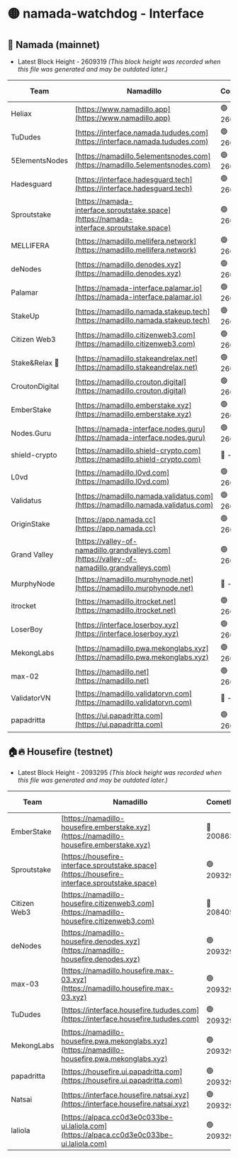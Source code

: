 # 🟡 namada-watchdog - Interface

## 🚀 Namada (mainnet)
- Latest Block Height - 2609319 *(This block height was recorded when this file was generated and may be outdated later.)*

| Team | Namadillo | CometBFT | Indexer | MASP Indexer |
|-|-|-|-|-|
| Heliax | [https://www.namadillo.app](https://www.namadillo.app) | 🟢 2609292 | 🟢 2609292 | 🟢 2609292 |
| TuDudes | [https://interface.namada.tududes.com](https://interface.namada.tududes.com) | 🟢 2609293 | 🟢 2609293 | 🟢 2609292 |
| 5ElementsNodes | [https://namadillo.5elementsnodes.com](https://namadillo.5elementsnodes.com) | 🟢 2609293 | 🟢 2609293 | 🟢 2609293 |
| Hadesguard | [https://interface.hadesguard.tech](https://interface.hadesguard.tech) | 🟢 2609294 | 🟢 2609294 | 🟢 2609294 |
| Sproutstake | [https://namada-interface.sproutstake.space](https://namada-interface.sproutstake.space) | 🟢 2609294 | 🟢 2609294 | 🟢 2609294 |
| MELLIFERA | [https://namadillo.mellifera.network](https://namadillo.mellifera.network) | 🟢 2609297 | 🟢 2609297 | 🟢 2609297 |
| deNodes | [https://namadillo.denodes.xyz](https://namadillo.denodes.xyz) | 🟢 2609298 | 🟢 2609298 | 🟢 2609298 |
| Palamar | [https://namada-interface.palamar.io](https://namada-interface.palamar.io) | 🟢 2609298 | 🟢 2609298 | 🟢 2609298 |
| StakeUp | [https://namadillo.namada.stakeup.tech](https://namadillo.namada.stakeup.tech) | 🟢 2609299 | 🟢 2609299 | 🟢 2609299 |
| Citizen Web3 | [https://namadillo.citizenweb3.com](https://namadillo.citizenweb3.com) | 🟢 2609300 | 🟢 2609300 | 🟢 2609300 |
| Stake&Relax 🦥 | [https://namadillo.stakeandrelax.net](https://namadillo.stakeandrelax.net) | 🟢 2609301 | 🟢 2609301 | 🟢 2609301 |
| CroutonDigital | [https://namadillo.crouton.digital](https://namadillo.crouton.digital) | 🟢 2609302 | 🟢 2609302 | 🟢 2609302 |
| EmberStake | [https://namadillo.emberstake.xyz](https://namadillo.emberstake.xyz) | 🟢 2609302 | 🟢 2609302 | 🟢 2609302 |
| Nodes.Guru | [https://namada-interface.nodes.guru](https://namada-interface.nodes.guru) | 🟢 2609303 | 🟢 2609303 | 🟢 2609303 |
| shield-crypto | [https://namadillo.shield-crypto.com](https://namadillo.shield-crypto.com) | 🔴 - | 🔴 - | 🔴 - |
| L0vd | [https://namadillo.l0vd.com](https://namadillo.l0vd.com) | 🟢 2609309 | 🟢 2609308 | 🟢 2609309 |
| Validatus | [https://namadillo.namada.validatus.com](https://namadillo.namada.validatus.com) | 🟢 2609310 | 🟢 2609310 | 🟢 2609309 |
| OriginStake | [https://app.namada.cc](https://app.namada.cc) | 🟢 2609311 | 🟢 2609311 | 🟢 2609311 |
| Grand Valley | [https://valley-of-namadillo.grandvalleys.com](https://valley-of-namadillo.grandvalleys.com) | 🟢 2609311 | 🟢 2609311 | 🟢 2609311 |
| MurphyNode | [https://namadillo.murphynode.net](https://namadillo.murphynode.net) | 🔴 - | 🔴 - | 🔴 - |
| itrocket | [https://namadillo.itrocket.net](https://namadillo.itrocket.net) | 🟢 2609314 | 🟢 2609314 | 🟢 2609313 |
| LoserBoy | [https://interface.loserboy.xyz](https://interface.loserboy.xyz) | 🟢 2609314 | 🟢 2609314 | 🟢 2609314 |
| MekongLabs | [https://namadillo.pwa.mekonglabs.xyz](https://namadillo.pwa.mekonglabs.xyz) | 🟢 2609315 | 🟢 2609315 | 🟢 2609315 |
| max-02 | [https://namadillo.net](https://namadillo.net) | 🟢 2609316 | 🟢 2609316 | 🟢 2609316 |
| ValidatorVN | [https://namadillo.validatorvn.com](https://namadillo.validatorvn.com) | 🔴 - | 🔴 - | 🔴 - |
| papadritta | [https://ui.papadritta.com](https://ui.papadritta.com) | 🟢 2609319 | 🟢 2609319 | 🟢 2609319 |

## 🏠🔥 Housefire (testnet)
- Latest Block Height - 2093295 *(This block height was recorded when this file was generated and may be outdated later.)*

| Team | Namadillo | CometBFT | Indexer | MASP Indexer |
|-|-|-|-|-|
| EmberStake | [https://namadillo-housefire.emberstake.xyz](https://namadillo-housefire.emberstake.xyz) | 🔴 2008636 | 🔴 - | 🔴 - |
| Sproutstake | [https://housefire-interface.sproutstake.space](https://housefire-interface.sproutstake.space) | 🟢 2093290 | 🟢 2093290 | 🟢 2093290 |
| Citizen Web3 | [https://namadillo-housefire.citizenweb3.com](https://namadillo-housefire.citizenweb3.com) | 🔴 2084058 | 🟢 2093291 | 🟢 2093291 |
| deNodes | [https://namadillo-housefire.denodes.xyz](https://namadillo-housefire.denodes.xyz) | 🟢 2093291 | 🟢 2093291 | 🟢 2093291 |
| max-03 | [https://namadillo.housefire.max-03.xyz](https://namadillo.housefire.max-03.xyz) | 🟢 2093292 | 🟢 2093292 | 🟢 2093292 |
| TuDudes | [https://interface.housefire.tududes.com](https://interface.housefire.tududes.com) | 🟢 2093293 | 🟢 2093293 | 🟢 2093292 |
| MekongLabs | [https://namadillo-housefire.pwa.mekonglabs.xyz](https://namadillo-housefire.pwa.mekonglabs.xyz) | 🟢 2093293 | 🟢 2093293 | 🟢 2093293 |
| papadritta | [https://housefire.ui.papadritta.com](https://housefire.ui.papadritta.com) | 🟢 2093294 | 🟢 2093294 | 🟢 2093294 |
| Natsai | [https://interface.housefire.natsai.xyz](https://interface.housefire.natsai.xyz) | 🟢 2093294 | 🟢 2093294 | 🟢 2093294 |
| laliola | [https://alpaca.cc0d3e0c033be-ui.laliola.com](https://alpaca.cc0d3e0c033be-ui.laliola.com) | 🟢 2093295 | 🟢 2093295 | 🟢 2093295 |

